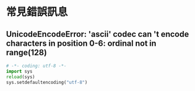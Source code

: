 # 常見錯誤訊息


## UnicodeEncodeError: 'ascii' codec can 't encode characters in position 0-6: ordinal not in range(128)


```py
# -*- coding: utf-8 -*-
import sys
reload(sys) 
sys.setdefaultencoding("utf-8")
```


